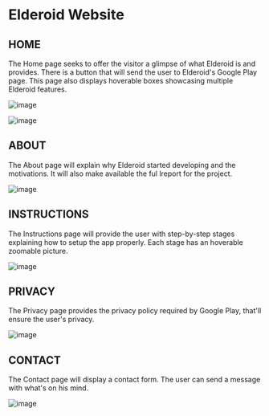 # Elderoid Website

## HOME

The Home page seeks to offer the visitor a glimpse of what Elderoid is and provides. There is a button that will send the user to Elderoid's Google Play page.
This page also displays hoverable boxes showcasing multiple Elderoid features.

![image](https://user-images.githubusercontent.com/75852333/135713209-efe3fa10-099c-4c99-a9e1-20eefe399898.png)

![image](https://user-images.githubusercontent.com/75852333/135713500-cfb4845b-fb94-49fc-990a-34cb962033b4.png)


## ABOUT

The About page will explain why Elderoid started developing and the motivations. It will also make available the ful lreport for the project.

![image](https://user-images.githubusercontent.com/75852333/135713511-d6b59dd7-6fcc-4fb8-a8d9-8fe9bb74c990.png)


## INSTRUCTIONS

The Instructions page will provide the user with step-by-step stages explaining how to setup the app properly. Each stage has an hoverable zoomable picture.

![image](https://user-images.githubusercontent.com/75852333/135713427-1f8e9ed2-7466-443b-95f2-32a617d582dc.png)


## PRIVACY

The Privacy page provides the privacy policy required by Google Play, that'll ensure the user's privacy.

![image](https://user-images.githubusercontent.com/75852333/135713442-f2e0cb45-0984-4cfa-aaaf-cbbac720fc37.png)


## CONTACT

The Contact page will display a contact form. The user can send a message with what's on his mind.

![image](https://user-images.githubusercontent.com/75852333/136674644-c2447b26-44bf-4f50-bd01-05762a9335fc.png)
